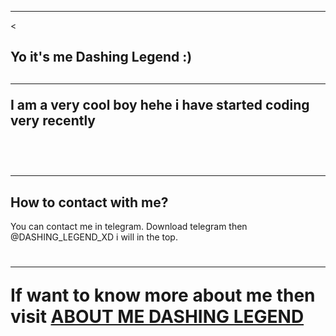 <html>
<body>
<hr><
<h2> Yo it's me Dashing Legend :) <h2>
<hr>
<p> I am a very cool boy hehe i have started coding very recently</p><br>
<h2><hr> <h2> How to contact with me? </h2>
<p> You can contact me in telegram. Download telegram then @DASHING_LEGEND_XD i will in the top.</p>
<h1><hr> If want to know more about me then visit <a href="https://t.me/ABOUT_DASHING_LEGEND">ABOUT ME DASHING LEGEND</a>
